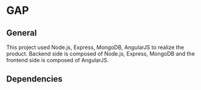 # GAP

## General
This project used Node.js, Express, MongoDB, AngularJS to realize the product. Backend side is composed of Node.js, Express, MongoDB and the frontend side is composed of AngularJS.

## Dependencies
